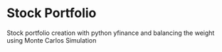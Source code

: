# Stock Portfolio
Stock portfolio creation with python yfinance and balancing the weight using Monte Carlos Simulation

